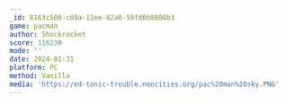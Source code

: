 ```yaml
---
_id: 8163c500-c09a-11ee-82a0-59fd0b0808b3
game: pacman
author: Shockrocket
score: 116230
mode: ''
date: 2024-01-31
platform: PC
method: Vanilla
media: 'https://ed-tonic-trouble.neocities.org/pac%20man%20sky.PNG'
---
```


